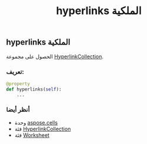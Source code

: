 ﻿---
title: hyperlinks الملكية
second_title: Aspose.Cells for Python via .NET API المراجع
description:
type: docs
weight: 520
url: /ar/python-net/aspose.cells/worksheet/hyperlinks/
is_root: false
---
##  hyperlinks الملكية

الحصول على مجموعة [HyperlinkCollection](/cells/ar/python-net/aspose.cells/hyperlinkcollection).
###  تعريف:
```python
@property
def hyperlinks(self):
    ...
```

###  أنظر أيضا
* وحدة [aspose.cells](../../)
* فئة [HyperlinkCollection](/cells/ar/python-net/aspose.cells/hyperlinkcollection)
* فئة [Worksheet](/cells/ar/python-net/aspose.cells/worksheet)
